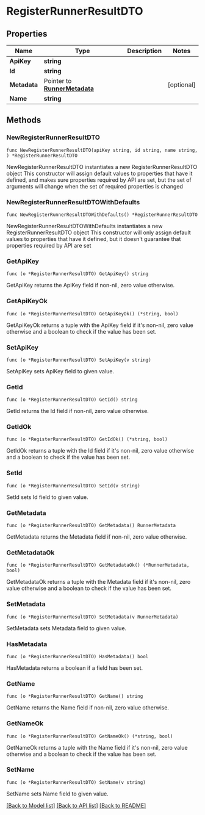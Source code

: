 # RegisterRunnerResultDTO

## Properties

Name | Type | Description | Notes
------------ | ------------- | ------------- | -------------
**ApiKey** | **string** |  | 
**Id** | **string** |  | 
**Metadata** | Pointer to [**RunnerMetadata**](RunnerMetadata.md) |  | [optional] 
**Name** | **string** |  | 

## Methods

### NewRegisterRunnerResultDTO

`func NewRegisterRunnerResultDTO(apiKey string, id string, name string, ) *RegisterRunnerResultDTO`

NewRegisterRunnerResultDTO instantiates a new RegisterRunnerResultDTO object
This constructor will assign default values to properties that have it defined,
and makes sure properties required by API are set, but the set of arguments
will change when the set of required properties is changed

### NewRegisterRunnerResultDTOWithDefaults

`func NewRegisterRunnerResultDTOWithDefaults() *RegisterRunnerResultDTO`

NewRegisterRunnerResultDTOWithDefaults instantiates a new RegisterRunnerResultDTO object
This constructor will only assign default values to properties that have it defined,
but it doesn't guarantee that properties required by API are set

### GetApiKey

`func (o *RegisterRunnerResultDTO) GetApiKey() string`

GetApiKey returns the ApiKey field if non-nil, zero value otherwise.

### GetApiKeyOk

`func (o *RegisterRunnerResultDTO) GetApiKeyOk() (*string, bool)`

GetApiKeyOk returns a tuple with the ApiKey field if it's non-nil, zero value otherwise
and a boolean to check if the value has been set.

### SetApiKey

`func (o *RegisterRunnerResultDTO) SetApiKey(v string)`

SetApiKey sets ApiKey field to given value.


### GetId

`func (o *RegisterRunnerResultDTO) GetId() string`

GetId returns the Id field if non-nil, zero value otherwise.

### GetIdOk

`func (o *RegisterRunnerResultDTO) GetIdOk() (*string, bool)`

GetIdOk returns a tuple with the Id field if it's non-nil, zero value otherwise
and a boolean to check if the value has been set.

### SetId

`func (o *RegisterRunnerResultDTO) SetId(v string)`

SetId sets Id field to given value.


### GetMetadata

`func (o *RegisterRunnerResultDTO) GetMetadata() RunnerMetadata`

GetMetadata returns the Metadata field if non-nil, zero value otherwise.

### GetMetadataOk

`func (o *RegisterRunnerResultDTO) GetMetadataOk() (*RunnerMetadata, bool)`

GetMetadataOk returns a tuple with the Metadata field if it's non-nil, zero value otherwise
and a boolean to check if the value has been set.

### SetMetadata

`func (o *RegisterRunnerResultDTO) SetMetadata(v RunnerMetadata)`

SetMetadata sets Metadata field to given value.

### HasMetadata

`func (o *RegisterRunnerResultDTO) HasMetadata() bool`

HasMetadata returns a boolean if a field has been set.

### GetName

`func (o *RegisterRunnerResultDTO) GetName() string`

GetName returns the Name field if non-nil, zero value otherwise.

### GetNameOk

`func (o *RegisterRunnerResultDTO) GetNameOk() (*string, bool)`

GetNameOk returns a tuple with the Name field if it's non-nil, zero value otherwise
and a boolean to check if the value has been set.

### SetName

`func (o *RegisterRunnerResultDTO) SetName(v string)`

SetName sets Name field to given value.



[[Back to Model list]](../README.md#documentation-for-models) [[Back to API list]](../README.md#documentation-for-api-endpoints) [[Back to README]](../README.md)


